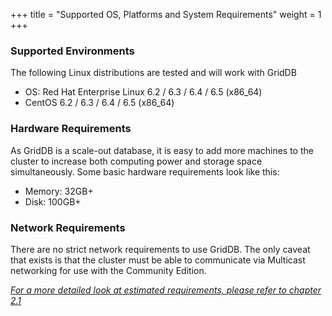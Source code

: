 +++
title = "Supported OS, Platforms and System Requirements"
weight = 1
+++



### Supported Environments

The following Linux distributions are tested and will work with GridDB

*   OS: Red Hat Enterprise Linux 6.2 / 6.3 / 6.4 / 6.5 (x86_64)
*   CentOS 6.2 / 6.3 / 6.4 / 6.5 (x86_64)

### Hardware Requirements

As GridDB is a scale-out database, it is easy to add more machines to the cluster to increase both computing power and storage space simultaneously. Some basic hardware requirements look like this:

*   Memory: 32GB+
*   Disk: 100GB+

### Network Requirements

There are no strict network requirements to use GridDB. The only caveat that exists is that the cluster must be able to communicate via Multicast networking for use with the Community Edition.

  
  
_[For a more detailed look at estimated requirements, please refer to chapter 2.1](2-1_system-requirements.php)_
